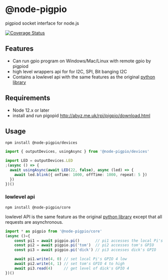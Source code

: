 # @node-pigpio

pigpiod socket interface for node.js

[![Coverage Status](https://coveralls.io/repos/github/satoren/node-pigpio/badge.svg?branch=main)](https://coveralls.io/github/satoren/node-pigpio?branch=main)

## Features

- Can run gpio program on Windows/Mac/Linux with remote gpio by pigpiod
- high level wrappers api for for I2C, SPI, Bit banging I2C
- Contains a lowlevel api with the same features as the original [python library](http://abyz.me.uk/rpi/pigpio/python.html)

## Requirements

- Node 12.x or later
- install and run pigopid
  http://abyz.me.uk/rpi/pigpio/download.html


## Usage
```
npm install @node-pigpio/devices
```

```ts
import { outputDevices, usingAsync } from '@node-pigpio/devices'

import LED = outputDevices.LED
;(async () => {
  await usingAsync(await LED(22, false), async (led) => {
    await led.blink({ onTime: 1000, offTime: 1000, repeat: 5 })
  })
})()
```

### lowlevel api


```
npm install @node-pigpio/core
```
lowlevel API is the same feature as the original [python library](http://abyz.me.uk/rpi/pigpio/python.html) except that all requests are asynchronous.

```ts
import * as pigpio from '@node-pigpio/core'
(async ()={
    const pi1 = await pigpio.pi()       // pi1 accesses the local Pi's GPIO
    const pi2 = await pigpio.pi('tom')  // pi2 accesses tom's GPIO
    const pi3 = await pigpio.pi('dick') // pi3 accesses dick's GPIO

    await pi1.write(4, 0) // set local Pi's GPIO 4 low
    await pi2.write(4, 1) // set tom's GPIO 4 to high
    await pi3.read(4)     // get level of dick's GPIO 4
})()
```
